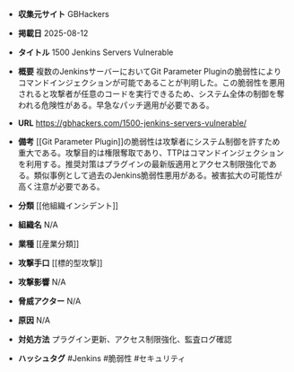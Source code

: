 - **収集元サイト**
GBHackers

- **掲載日**
2025-08-12

- **タイトル**
1500 Jenkins Servers Vulnerable

- **概要**
複数のJenkinsサーバーにおいてGit Parameter Pluginの脆弱性によりコマンドインジェクションが可能であることが判明した。この脆弱性を悪用されると攻撃者が任意のコードを実行できるため、システム全体の制御を奪われる危険性がある。早急なパッチ適用が必要である。

- **URL**
https://gbhackers.com/1500-jenkins-servers-vulnerable/

- **備考**
[[Git Parameter Plugin]]の脆弱性は攻撃者にシステム制御を許すため重大である。攻撃目的は権限奪取であり、TTPはコマンドインジェクションを利用する。推奨対策はプラグインの最新版適用とアクセス制限強化である。類似事例として過去のJenkins脆弱性悪用がある。被害拡大の可能性が高く注意が必要である。

- **分類**
[[他組織インシデント]]

- **組織名**
N/A

- **業種**
[[産業分類]]

- **攻撃手口**
[[標的型攻撃]]

- **攻撃影響**
N/A

- **脅威アクター**
N/A

- **原因**
N/A

- **対処方法**
プラグイン更新、アクセス制限強化、監査ログ確認

- **ハッシュタグ**
#Jenkins #脆弱性 #セキュリティ
